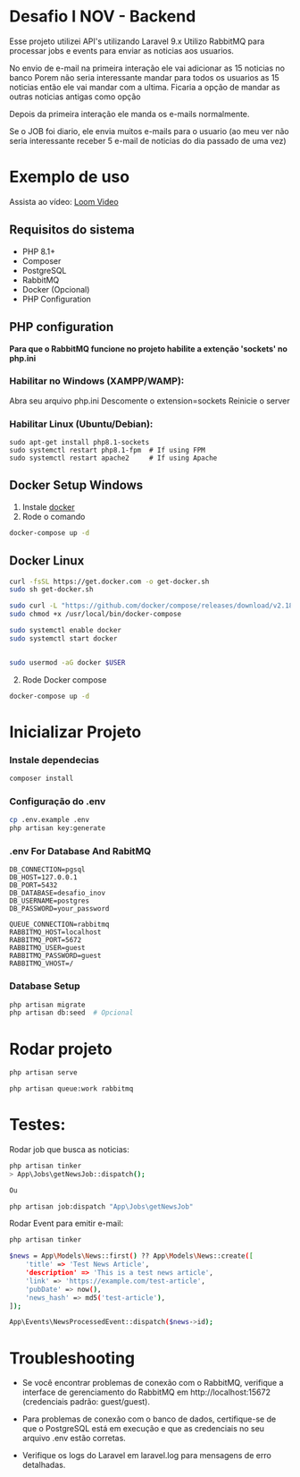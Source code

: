 # Desafio I NOV - Backend
Esse projeto utilizei API's utilizando Laravel 9.x
Utilizo RabbitMQ para processar jobs e events para enviar as noticias aos usuarios. 

No envio de e-mail na primeira interação ele vai adicionar as 15 noticias no banco
Porem não seria interessante mandar para todos os usuarios as 15 noticias então
ele vai mandar com a ultima.
Ficaria a opção de mandar as outras noticias antigas como opção

Depois da primeira interação ele manda os e-mails normalmente. 

Se o JOB foi diario, ele envia muitos e-mails para o usuario (ao meu ver não seria interessante 
receber 5 e-mail de noticias do dia passado de uma vez)
# Exemplo de uso


Assista ao vídeo: [Loom Video](https://www.loom.com/share/bac016542ad44f3fa51ec88b49f95016)



## Requisitos do sistema
- PHP 8.1+
- Composer
- PostgreSQL
- RabbitMQ
- Docker (Opcional)
- PHP Configuration

## PHP configuration

**Para que o RabbitMQ funcione no projeto habilite a extenção 'sockets' no php.ini**

### Habilitar no Windows (XAMPP/WAMP):

Abra seu arquivo php.ini
Descomente o  extension=sockets
Reinicie o server

### Habilitar Linux (Ubuntu/Debian):

```SH
sudo apt-get install php8.1-sockets
sudo systemctl restart php8.1-fpm  # If using FPM
sudo systemctl restart apache2     # If using Apache
```

## Docker Setup Windows
1. Instale  [docker](https://www.docker.com/products/docker-desktop)
2. Rode o comando
```sh
docker-compose up -d
```

## Docker Linux
```sh
curl -fsSL https://get.docker.com -o get-docker.sh
sudo sh get-docker.sh

sudo curl -L "https://github.com/docker/compose/releases/download/v2.18.1/docker-compose-$(uname -s)-$(uname -m)" -o /usr/local/bin/docker-compose
sudo chmod +x /usr/local/bin/docker-compose

sudo systemctl enable docker
sudo systemctl start docker


sudo usermod -aG docker $USER
```

2. Rode Docker compose 
```sh
docker-compose up -d
```

# Inicializar Projeto

### Instale dependecias
```sh
composer install
```

### Configuração do .env
```sh
cp .env.example .env
php artisan key:generate
```


### .env For Database And RabitMQ
```
DB_CONNECTION=pgsql
DB_HOST=127.0.0.1
DB_PORT=5432
DB_DATABASE=desafio_inov
DB_USERNAME=postgres
DB_PASSWORD=your_password

QUEUE_CONNECTION=rabbitmq
RABBITMQ_HOST=localhost
RABBITMQ_PORT=5672
RABBITMQ_USER=guest
RABBITMQ_PASSWORD=guest
RABBITMQ_VHOST=/
```

### Database Setup
```sh
php artisan migrate
php artisan db:seed  # Opcional
```

# Rodar projeto

```sh
php artisan serve
```

```sh
php artisan queue:work rabbitmq
```

# Testes:

Rodar job que busca as noticias:

```sh
php artisan tinker
> App\Jobs\getNewsJob::dispatch();

Ou

php artisan job:dispatch "App\Jobs\getNewsJob"
```


Rodar Event para emitir e-mail:
```sh
php artisan tinker

$news = App\Models\News::first() ?? App\Models\News::create([
    'title' => 'Test News Article',
    'description' => 'This is a test news article',
    'link' => 'https://example.com/test-article',
    'pubDate' => now(),
    'news_hash' => md5('test-article'),
]);

App\Events\NewsProcessedEvent::dispatch($news->id);
```

# Troubleshooting
- Se você encontrar problemas de conexão com o RabbitMQ, verifique a interface de gerenciamento do RabbitMQ em http://localhost:15672 (credenciais padrão: guest/guest).

- Para problemas de conexão com o banco de dados, certifique-se de que o PostgreSQL está em execução e que as credenciais no seu arquivo .env estão corretas.

- Verifique os logs do Laravel em laravel.log para mensagens de erro detalhadas.